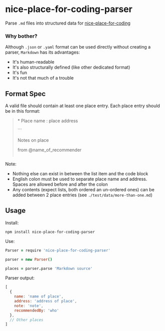 # nice-place-for-coding-parser

Parse `.md` files into structured data for [nice-place-for-coding][1]

### Why bother?

Although `.json` or `.yaml` format can be used directly without creating a parser, `Markdown` has its advantages:

* It's human-readable
* It's also structurally defined (like other dedicated format)
* It's fun
* It's not that much of a trouble

[1]: https://github.com/metrue/nice-place-for-coding

## Format Spec

A valid file should contain at least one place entry. Each place entry should be in this format:

> \* Place name : place address
>
> \```
>
> Notes on place
>
> from @name_of_recommender
>
> ```

Note:

* Nothing else can exist in between the list item and the code block
* English colon must be used to separate place name and address. Spaces are allowed before and after the colon
* Any contents (expect lists, both ordered an un-ordered ones) can be added between 2 place entries (see `./test/data/more-than-one.md`)

## Usage

Install:

```
npm install nice-place-for-coding-parser
```

Use:

```coffeescript
Parser = require 'nice-place-for-coding-parser'

parser = new Parser()

places = parser.parse 'Markdown source'

```

Parser output:

```js
[
  {
    name: 'name of place',
    address: 'address of place',
    note: 'note',
    recommendedBy: 'who'
  },
  // Other places
]
```

